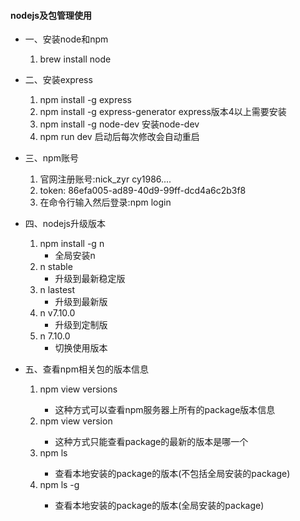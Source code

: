#### nodejs及包管理使用
* 一、安装node和npm
    1. brew install node

* 二、安装express
    1. npm install -g express
    2. npm install -g express-generator      express版本4以上需要安装
    3. npm install -g node-dev    安装node-dev
    4. npm run dev			启动后每次修改会自动重启

* 三、npm账号
    1. 官网注册账号:nick_zyr  cy1986....
    2. token: 86efa005-ad89-40d9-99ff-dcd4a6c2b3f8
    3. 在命令行输入然后登录:npm login
    
* 四、nodejs升级版本
    1. npm install -g n
        * 全局安装n
    2. n stable 
        * 升级到最新稳定版
    3. n lastest
        * 升级到最新版
    4. n v7.10.0
        * 升级到定制版
    5. n 7.10.0
        * 切换使用版本
* 五、查看npm相关包的版本信息
    1. npm view <package> versions
        * 这种方式可以查看npm服务器上所有的package版本信息
    2. npm view <package> version
        * 这种方式只能查看package的最新的版本是哪一个
    1. npm ls <package> 
        * 查看本地安装的package的版本(不包括全局安装的package)
    3. npm ls <package> -g
        * 查看本地安装的package的版本(全局安装的package)